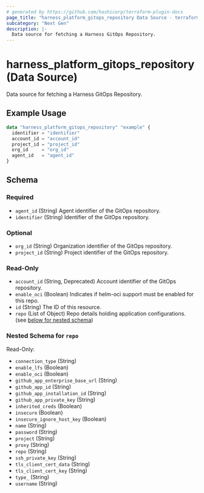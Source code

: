 ```yaml
---
# generated by https://github.com/hashicorp/terraform-plugin-docs
page_title: "harness_platform_gitops_repository Data Source - terraform-provider-harness"
subcategory: "Next Gen"
description: |-
  Data source for fetching a Harness GitOps Repository.
---
```


# harness_platform_gitops_repository (Data Source)

Data source for fetching a Harness GitOps Repository.

## Example Usage

```terraform
data "harness_platform_gitops_repository" "example" {
  identifier = "identifier"
  account_id = "account_id"
  project_id = "project_id"
  org_id     = "org_id"
  agent_id   = "agent_id"
}
```

<!-- schema generated by tfplugindocs -->
## Schema

### Required

- `agent_id` (String) Agent identifier of the GitOps repository.
- `identifier` (String) Identifier of the GitOps repository.

### Optional

- `org_id` (String) Organization identifier of the GitOps repository.
- `project_id` (String) Project identifier of the GitOps repository.

### Read-Only

- `account_id` (String, Deprecated) Account identifier of the GitOps repository.
- `enable_oci` (Boolean) Indicates if helm-oci support must be enabled for this repo.
- `id` (String) The ID of this resource.
- `repo` (List of Object) Repo details holding application configurations. (see [below for nested schema](#nestedatt--repo))

<a id="nestedatt--repo"></a>
### Nested Schema for `repo`

Read-Only:

- `connection_type` (String)
- `enable_lfs` (Boolean)
- `enable_oci` (Boolean)
- `github_app_enterprise_base_url` (String)
- `github_app_id` (String)
- `github_app_installation_id` (String)
- `github_app_private_key` (String)
- `inherited_creds` (Boolean)
- `insecure` (Boolean)
- `insecure_ignore_host_key` (Boolean)
- `name` (String)
- `password` (String)
- `project` (String)
- `proxy` (String)
- `repo` (String)
- `ssh_private_key` (String)
- `tls_client_cert_data` (String)
- `tls_client_cert_key` (String)
- `type_` (String)
- `username` (String)
